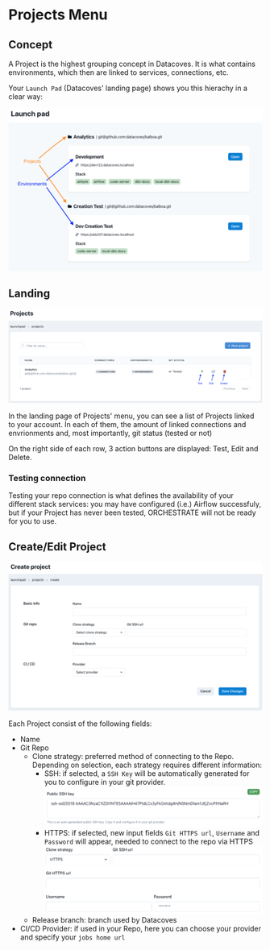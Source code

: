 # Projects Menu

## Concept

A Project is the highest grouping concept in Datacoves. It is what contains environments, which then are linked to services, connections, etc.

Your `Launch Pad` (Datacoves' landing page) shows you this hierachy in a clear way:

![Project Environment Difference](./assets/launchpad_environments_projects.png)

## Landing

![Projects Menu Landing](./assets/projects_landing.png)

In the landing page of Projects' menu, you can see a list of Projects linked to your account. In each of them, the amount of linked connections and envrionments and, most importantly, git status (tested or not)

On the right side of each row, 3 action buttons are displayed: Test, Edit and Delete.

### Testing connection

Testing your repo connection is what defines the availability of your different stack services: you may have configured (i.e.) Airflow successfuly, but if your Project has never been tested, ORCHESTRATE will not be ready for you to use.

## Create/Edit Project

![Projects Create or Edit Page](./assets/projects_editnew_page.png)

Each Project consist of the following fields:
- Name
- Git Repo
    - Clone strategy: preferred method of connecting to the Repo. Depending on selection, each strategy requires different information:
        - SSH: if selected, a `SSH Key` will be automatically generated for you to configure in your git provider.
        ![Repo SSH Key](./assets/projects_ssh_key.png)
        - HTTPS: if selected, new input fields `Git HTTPS url`, `Username` and `Password` will appear, needed to connect to the repo via HTTPS
        ![Repo User Password Prompt](./assets/projects_https_data.png)
    - Release branch: branch used by Datacoves
- CI/CD Provider: if used in your Repo, here you can choose your provider and specify your `jobs home url`



